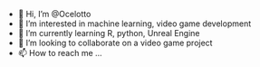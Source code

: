 - 👋 Hi, I’m @Ocelotto
- 👀 I’m interested in machine learning, video game development
- 🌱 I’m currently learning R, python, Unreal Engine
- 💞️ I’m looking to collaborate on a video game project
- 📫 How to reach me ...

<!---
Ocelotto/Ocelotto is a ✨ special ✨ repository because its `README.md` (this file) appears on your GitHub profile.
You can click the Preview link to take a look at your changes.
--->
